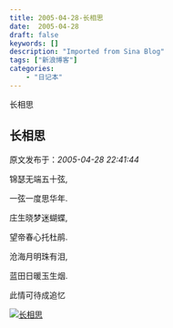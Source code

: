 ```yaml
---
title: 2005-04-28-长相思
date:  2005-04-28
draft: false
keywords: []
description: "Imported from Sina Blog"
tags: ["新浪博客"]
categories: 
    - "日记本"
---
```

长相思
## 长相思

 原文发布于：*2005-04-28 22:41:44*

锦瑟无端五十弦,

一弦一度思华年.

庄生晓梦迷蝴蝶,

望帝春心托杜鹃.

沧海月明珠有泪,

蓝田日暖玉生烟.

此情可待成追忆

[![长相思](http://s5.sinaimg.cn/middle/6983393849da99534fe04&amp;690)](http://s1.sinaimg.cn/middle/6983393849da99547ca20&amp;690)


